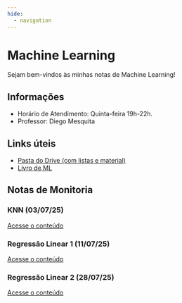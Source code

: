 ```yaml
---
hide:
  - navigation
---
```


# Machine Learning

Sejam bem-vindos às minhas notas de Machine Learning! 

## Informações

- Horário de Atendimento: Quinta-feira 19h-22h.
- Professor: Diego Mesquita

## Links úteis

- [Pasta do Drive (com listas e material)](https://drive.google.com/drive/folders/1MdcA2zX-rS9LilIsIKd-Rx6ZihdID3cq?usp=share_link)
- [Livro de ML](https://www.cs.uoi.gr/~arly/courses/ml/tmp/Bishop_book.pdf)

## Notas de Monitoria

### KNN (03/07/25)
[Acesse o conteúdo](https://github.com/adamesalles/edu/tree/main/resources/2025/ml/03-07/knn.py)

### Regressão Linear 1 (11/07/25)
[Acesse o conteúdo](https://github.com/adamesalles/edu/tree/main/resources/2025/ml/11-07/lr.py)

### Regressão Linear 2 (28/07/25)
[Acesse o conteúdo](https://github.com/adamesalles/edu/tree/main/resources/2025/ml/28-07/lmc.py)

